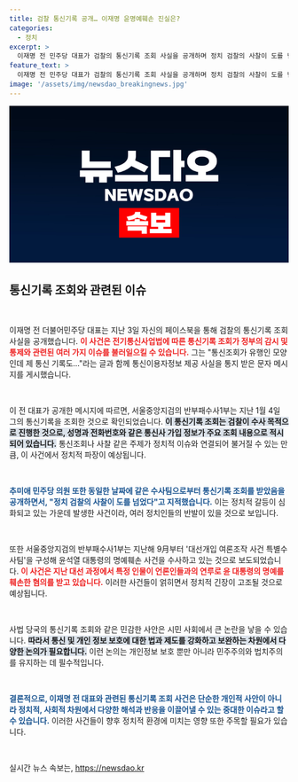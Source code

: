 ```yaml
---
title: 검찰 통신기록 공개… 이재명 윤명예훼손 진실은?
categories:
  - 정치
excerpt: >
  이재명 전 민주당 대표가 검찰의 통신기록 조회 사실을 공개하며 정치 검찰의 사찰이 도를 넘었다고 주장했다. 추미애 의원도 같은 날 같은 사건과 관련해 통신 기록이 조회된 사실을 밝히며 논란에 불을 지폈다.
feature_text: >
  이재명 전 민주당 대표가 검찰의 통신기록 조회 사실을 공개하며 정치 검찰의 사찰이 도를 넘었다고 주장했다. 추미애 의원도 같은 날 같은 사건과 관련해 통신 기록이 조회된 사실을 밝히며 논란에 불을 지폈다.
image: '/assets/img/newsdao_breakingnews.jpg'
---
```


<p><img src="/assets/img/newsdao_breakingnews.jpg" alt="cryptoinkorea 속보" /></p>

<h2 data-ke-size="size26">통신기록 조회와 관련된 이슈</h2>

<p data-ke-size="size16">&nbsp;</p>

<p>이재명 전 더불어민주당 대표는 지난 3일 자신의 페이스북을 통해 검찰의 통신기록 조회 사실을 공개했습니다. <b><span style="color: #ee2323;">이 사건은 전기통신사업법에 따른 통신기록 조회가 정부의 감시 및 통제와 관련된 여러 가지 이슈를 불러일으킬 수 있습니다.</span></b> 그는 "통신조회가 유행인 모양인데 제 통신 기록도…"라는 글과 함께 통신이용자정보 제공 사실을 통지 받은 문자 메시지를 게시했습니다. </p>

<p data-ke-size="size16">&nbsp;</p>

<p>이 전 대표가 공개한 메시지에 따르면, 서울중앙지검의 반부패수사1부는 지난 1월 4일 그의 통신기록을 조회한 것으로 확인되었습니다. <b><span style="background-color: #21538527;">이 통신기록 조회는 검찰이 수사 목적으로 진행한 것으로, 성명과 전화번호와 같은 통신사 가입 정보가 주요 조회 내용으로 적시되어 있습니다.</span></b> 통신조회나 사찰 같은 주제가 정치적 이슈와 연결되어 불거질 수 있는 만큼, 이 사건에서 정치적 파장이 예상됩니다. </p>

<p data-ke-size="size16">&nbsp;</p>

<p><b><span style="color: #1a5490;">추미애 민주당 의원 또한 동일한 날짜에 같은 수사팀으로부터 통신기록 조회를 받았음을 공개하면서, "정치 검찰의 사찰이 도를 넘었다"고 지적했습니다.</span></b> 이는 정치적 갈등이 심화되고 있는 가운데 발생한 사건이라, 여러 정치인들의 반발이 있을 것으로 보입니다. </p>

<p data-ke-size="size16">&nbsp;</p>

<p>또한 서울중앙지검의 반부패수사1부는 지난해 9月부터 '대선개입 여론조작 사건 특별수사팀'을 구성해 윤석열 대통령의 명예훼손 사건을 수사하고 있는 것으로 보도되었습니다. <b><span style="color: #ee2323;">이 사건은 지난 대선 과정에서 특정 인물이 언론인들과의 연루로 윤 대통령의 명예를 훼손한 혐의를 받고 있습니다.</span></b> 이러한 사건들이 얽히면서 정치적 긴장이 고조될 것으로 예상됩니다.</p>

<p data-ke-size="size16">&nbsp;</p>

<p>사법 당국의 통신기록 조회와 같은 민감한 사안은 시민 사회에서 큰 논란을 낳을 수 있습니다. <b><span style="background-color: #21538527;">따라서 통신 및 개인 정보 보호에 대한 법과 제도를 강화하고 보완하는 차원에서 다양한 논의가 필요합니다.</span></b> 이런 논의는 개인정보 보호 뿐만 아니라 민주주의와 법치주의를 유지하는 데 필수적입니다. </p>

<p data-ke-size="size16">&nbsp;</p>

<p><b><span style="color: #1a5490;">결론적으로, 이재명 전 대표와 관련된 통신기록 조회 사건은 단순한 개인적 사안이 아니라 정치적, 사회적 차원에서 다양한 해석과 반응을 이끌어낼 수 있는 중대한 이슈라고 할 수 있습니다.</span></b> 이러한 사건들이 향후 정치적 환경에 미치는 영향 또한 주목할 필요가 있습니다. </p>

<p data-ke-size="size16">&nbsp;</p>
실시간 뉴스 속보는, <a href="https://newsdao.kr" rel="dofollow">https://newsdao.kr</a>


